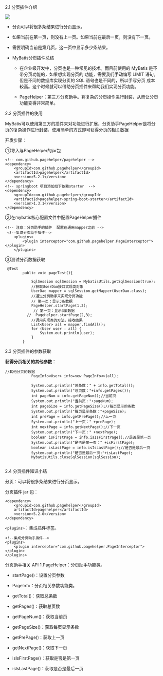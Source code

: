 2.1 分页插件介绍

![](https://tcs-devops.aliyuncs.com/storage/112v0b60fafb694b30096bfa44d351d1b566?Signature=eyJhbGciOiJIUzI1NiIsInR5cCI6IkpXVCJ9.eyJBcHBJRCI6IjVlNzQ4MmQ2MjE1MjJiZDVjN2Y5YjMzNSIsIl9hcHBJZCI6IjVlNzQ4MmQ2MjE1MjJiZDVjN2Y5YjMzNSIsIl9vcmdhbml6YXRpb25JZCI6IiIsImV4cCI6MTY5MDE4MTQ5OCwiaWF0IjoxNjg5NTc2Njk4LCJyZXNvdXJjZSI6Ii9zdG9yYWdlLzExMnYwYjYwZmFmYjY5NGIzMDA5NmJmYTQ0ZDM1MWQxYjU2NiJ9.IdtdIr0Ga2_V0VYL5cGeIHuJ6MEaZLJ6gRUTlECZzO8&download=%E5%9B%BE%E7%89%87.png "")

- 分页可以将很多条结果进行分页显示。 

- 如果当前在第一页，则没有上一页。如果当前在最后一页，则没有下一页。 

- 需要明确当前是第几页，这一页中显示多少条结果。    

- MyBatis分页插件总结

    - 在企业级开发中，分页也是一种常见的技术。而目前使用的 MyBatis 是不带分页功能的，如果想实现分页的 功能，需要我们手动编写 LIMIT 语句。但是不同的数据库实现分页的 SQL 语句也是不同的，所以手写分页 成本较高。这个时候就可以借助分页插件来帮助我们实现分页功能。 

    - PageHelper：第三方分页助手。将复杂的分页操作进行封装，从而让分页功能变得非常简单。    

2.2 分页插件的使用

MyBatis可以使用第三方的插件来对功能进行扩展，分页助手PageHelper是将分页的复杂操作进行封装，使用简单的方式即可获得分页的相关数据

开发步骤：

①导入与PageHelper的jar包

```text
<!-- com.github.pagehelper/pagehelper -->
<dependency>
    <groupId>com.github.pagehelper</groupId>
    <artifactId>pagehelper</artifactId>
    <version>5.2.1</version>
</dependency>
<!-- springboot 项目添加如下依赖starter  -->
<dependency>
    <groupId>com.github.pagehelper</groupId>
    <artifactId>pagehelper-spring-boot-starter</artifactId>
    <version>1.3.1</version>
</dependency>
```

②在mybatis核心配置文件中配置PageHelper插件

```text
<!-- 注意：分页助手的插件  配置在通用mapper之前 -->
 <!--集成分页助手插件-->
    <plugins>
        <plugin interceptor="com.github.pagehelper.PageInterceptor"></plugin>
    </plugins>
```

③测试分页数据获取

```text
 @Test
        public void pageTest(){
​
            SqlSession sqlSession = MybatisUtils.getSqlSession(true);
            //获取UserDao接口实现类对象
            UserDao mapper = sqlSession.getMapper(UserDao.class);
            //通过分页助手来实现分页功能
            // 第一页：显示3条数据
            PageHelper.startPage(1,3);
             // 第一页：显示3条数据
          //  PageHelper.startPage(2,3);
            //调用实现类的方法，接收结果
            List<User> all = mapper.findAll();
            for (User user : all) {
                System.out.println(user);
            }
        }
```

2.3 分页插件的参数获取

**获得分页相关的其他参数**：

```text
//其他分页的数据
            PageInfo<User> info=new PageInfo<>(all);
​
            System.out.println("总条数：" + info.getTotal());
            System.out.println("总页数："+info.getPages());
            int pageNum = info.getPageNum();//当前页
            System.out.println("当前页："+pageNum);
            int pageSize = info.getPageSize();//每页显示的条数
            System.out.println("每页显示条数："+pageSize);
            int prePage = info.getPrePage();//上一页
            System.out.println("上一页：" +prePage);
            int nextPage = info.getNextPage();//下一页
            System.out.println("下一页：" +nextPage);
            boolean isFirstPage = info.isIsFirstPage();//是否是第一页
            System.out.println("是否是第一页：" +isFirstPage);
            boolean isLastPage = info.isIsLastPage();//是否是最后一页
            System.out.println("是否是最后一页:"+isLastPage);
            MybatisUtils.closeSqlSession(sqlSession);
​
```

2.4  分页插件知识小结

分页：可以将很多条结果进行分页显示。 

分页插件 jar 包：

```
<dependency>  
	<groupId>com.github.pagehelper</groupId>  
	artifactId>pagehelper</artifactId>  
	<version>5.2.0</version>
</dependency>
```

`<plugins>`：集成插件标签。 

```
<!--集成分页助手插件-->
<plugins>    
	<plugin interceptor="com.github.pagehelper.PageInterceptor"></plugin>
</plugins>
```

分页助手相关 API     1.PageHelper：分页助手功能类。

- startPage()：设置分页参数 

- PageInfo：分页相关参数功能类。 

- getTotal()：获取总条数 

- getPages()：获取总页数

- getPageNum()：获取当前页

- getPageSize()：获取每页显示条数

- getPrePage()：获取上一页 

- getNextPage()：获取下一页 

- isIsFirstPage()：获取是否是第一页 

- isIsLastPage()：获取是否是最后一页    



